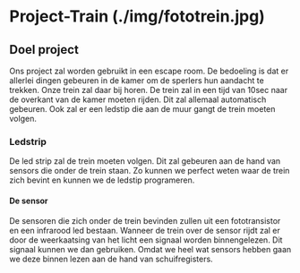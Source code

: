 # Project-Train (./img/fototrein.jpg)

## Doel project
Ons project zal worden gebruikt in een escape room. 
De bedoeling is dat er allerlei dingen gebeuren in de kamer om de sperlers
hun aandacht te trekken. Onze trein zal daar bij horen.
De trein zal in een tijd van 10sec naar de overkant van de kamer 
moeten rijden. Dit zal allemaal automatisch gebeuren. 
Ook zal er een ledstip die aan de muur gangt de trein moeten volgen.

### Ledstrip
De led strip zal de trein moeten volgen. Dit zal gebeuren aan de hand van 
sensors die onder de trein staan. Zo kunnen we perfect weten waar de trein zich
bevint en kunnen we de ledstip programeren. 

#### De sensor 
De sensoren die zich onder de trein bevinden zullen uit een fototransistor en
een infrarood led bestaan. Wanneer de trein over de sensor rijdt zal
er door de weerkaatsing van het licht een signaal worden binnengelezen. Dit signaal
kunnen we dan gebruiken. Omdat we heel wat sensors hebben gaan we deze binnen 
lezen aan de hand van schuifregisters.

